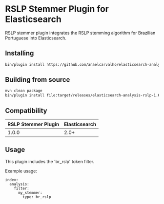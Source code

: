 RSLP Stemmer Plugin for Elasticsearch
========================================

RSLP stemmer plugin integrates the RSLP stemming algorithm for Brazilian Portuguese into Elasticsearch.

## Installing

```sh
bin/plugin install https://github.com/anaelcarvalho/elasticsearch-analysis-rslp/blob/master/dist/elasticsearch-analysis-rslp-1.0.0.zip?raw=true
```

## Building from source

```bash
mvn clean package
bin/plugin install file:target/releases/elasticsearch-analysis-rslp-1.0.0.zip
```

## Compatibility

|RSLP Stemmer Plugin|Elasticsearch|
|---|---|
| 1.0.0|2.0+|

## Usage

This plugin includes the 'br_rslp' token filter. 

Example usage:

	index:
	  analysis:
	    filter:
	      my_stemmer:
	        type: br_rslp
